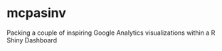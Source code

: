 # mcpasinv
Packing a couple of inspiring Google Analytics visualizations within a R Shiny Dashboard
